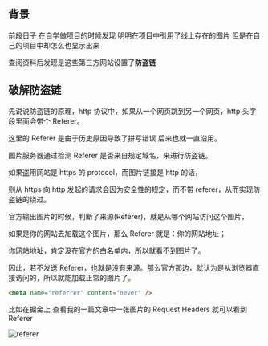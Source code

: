 ## 背景

前段日子 在自学做项目的时候发现 明明在项目中引用了线上存在的图片 但是在自己的项目中却怎么也显示出来

查阅资料后发现是这些第三方网站设置了**防盗链**

## 破解防盗链

先说说防盗链的原理，http 协议中，如果从一个网页跳到另一个网页，http 头字段里面会带个 Referer。

这里的 Referer 是由于历史原因导致了拼写错误 后来也就一直沿用。

图片服务器通过检测 Referer 是否来自规定域名，来进行防盗链。

如果盗用网站是 https 的 protocol，而图片链接是 http 的话，

则从 https 向 http 发起的请求会因为安全性的规定，而不带 referer，从而实现防盗链的绕过。

官方输出图片的时候，判断了来源(Referer)，就是从哪个网站访问这个图片，

如果是你的网站去加载这个图片，那么 Referer 就是：你的网站地址；

你网站地址，肯定没在官方的白名单内，所以就看不到图片了。

因此，若不发送 Referer，也就是没有来源。那么官方那边，就认为是从浏览器直接访问的，所以就能加载正常的图片了。

```html
<meta name="referrer" content="never" />
```

比如在掘金上 查看我的一篇文章中一张图片的 Request Headers 就可以看到 Referer

<img src="https://p3-juejin.byteimg.com/tos-cn-i-k3u1fbpfcp/72178d62f0954e0db383e21b3b55ea9b~tplv-k3u1fbpfcp-zoom-in-crop-mark:3024:0:0:0.awebp" alt="referer" />
